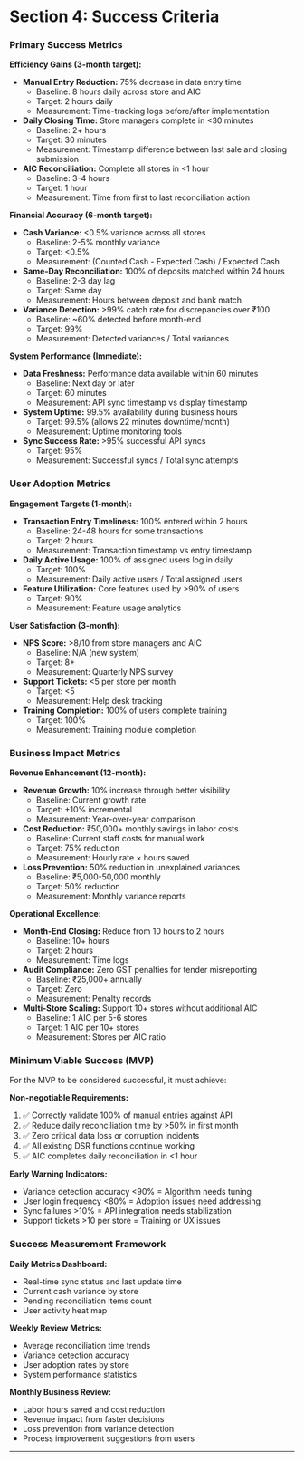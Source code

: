 # Section 4: Success Criteria

### Primary Success Metrics

**Efficiency Gains (3-month target):**
- **Manual Entry Reduction:** 75% decrease in data entry time
  - Baseline: 8 hours daily across store and AIC
  - Target: 2 hours daily
  - Measurement: Time-tracking logs before/after implementation
- **Daily Closing Time:** Store managers complete in <30 minutes
  - Baseline: 2+ hours
  - Target: 30 minutes
  - Measurement: Timestamp difference between last sale and closing submission
- **AIC Reconciliation:** Complete all stores in <1 hour
  - Baseline: 3-4 hours
  - Target: 1 hour
  - Measurement: Time from first to last reconciliation action

**Financial Accuracy (6-month target):**
- **Cash Variance:** <0.5% variance across all stores
  - Baseline: 2-5% monthly variance
  - Target: <0.5%
  - Measurement: (Counted Cash - Expected Cash) / Expected Cash
- **Same-Day Reconciliation:** 100% of deposits matched within 24 hours
  - Baseline: 2-3 day lag
  - Target: Same day
  - Measurement: Hours between deposit and bank match
- **Variance Detection:** >99% catch rate for discrepancies over ₹100
  - Baseline: ~60% detected before month-end
  - Target: 99%
  - Measurement: Detected variances / Total variances

**System Performance (Immediate):**
- **Data Freshness:** Performance data available within 60 minutes
  - Baseline: Next day or later
  - Target: 60 minutes
  - Measurement: API sync timestamp vs display timestamp
- **System Uptime:** 99.5% availability during business hours
  - Target: 99.5% (allows 22 minutes downtime/month)
  - Measurement: Uptime monitoring tools
- **Sync Success Rate:** >95% successful API syncs
  - Target: 95%
  - Measurement: Successful syncs / Total sync attempts

### User Adoption Metrics

**Engagement Targets (1-month):**
- **Transaction Entry Timeliness:** 100% entered within 2 hours
  - Baseline: 24-48 hours for some transactions
  - Target: 2 hours
  - Measurement: Transaction timestamp vs entry timestamp
- **Daily Active Usage:** 100% of assigned users log in daily
  - Target: 100%
  - Measurement: Daily active users / Total assigned users
- **Feature Utilization:** Core features used by >90% of users
  - Target: 90%
  - Measurement: Feature usage analytics

**User Satisfaction (3-month):**
- **NPS Score:** >8/10 from store managers and AIC
  - Baseline: N/A (new system)
  - Target: 8+
  - Measurement: Quarterly NPS survey
- **Support Tickets:** <5 per store per month
  - Target: <5
  - Measurement: Help desk tracking
- **Training Completion:** 100% of users complete training
  - Target: 100%
  - Measurement: Training module completion

### Business Impact Metrics

**Revenue Enhancement (12-month):**
- **Revenue Growth:** 10% increase through better visibility
  - Baseline: Current growth rate
  - Target: +10% incremental
  - Measurement: Year-over-year comparison
- **Cost Reduction:** ₹50,000+ monthly savings in labor costs
  - Baseline: Current staff costs for manual work
  - Target: 75% reduction
  - Measurement: Hourly rate × hours saved
- **Loss Prevention:** 50% reduction in unexplained variances
  - Baseline: ₹5,000-50,000 monthly
  - Target: 50% reduction
  - Measurement: Monthly variance reports

**Operational Excellence:**
- **Month-End Closing:** Reduce from 10 hours to 2 hours
  - Baseline: 10+ hours
  - Target: 2 hours
  - Measurement: Time logs
- **Audit Compliance:** Zero GST penalties for tender misreporting
  - Baseline: ₹25,000+ annually
  - Target: Zero
  - Measurement: Penalty records
- **Multi-Store Scaling:** Support 10+ stores without additional AIC
  - Baseline: 1 AIC per 5-6 stores
  - Target: 1 AIC per 10+ stores
  - Measurement: Stores per AIC ratio

### Minimum Viable Success (MVP)

For the MVP to be considered successful, it must achieve:

**Non-negotiable Requirements:**
1. ✅ Correctly validate 100% of manual entries against API
2. ✅ Reduce daily reconciliation time by >50% in first month
3. ✅ Zero critical data loss or corruption incidents
4. ✅ All existing DSR functions continue working
5. ✅ AIC completes daily reconciliation in <1 hour

**Early Warning Indicators:**
- Variance detection accuracy <90% = Algorithm needs tuning
- User login frequency <80% = Adoption issues need addressing
- Sync failures >10% = API integration needs stabilization
- Support tickets >10 per store = Training or UX issues

### Success Measurement Framework

**Daily Metrics Dashboard:**
- Real-time sync status and last update time
- Current cash variance by store
- Pending reconciliation items count
- User activity heat map

**Weekly Review Metrics:**
- Average reconciliation time trends
- Variance detection accuracy
- User adoption rates by store
- System performance statistics

**Monthly Business Review:**
- Labor hours saved and cost reduction
- Revenue impact from faster decisions
- Loss prevention from variance detection
- Process improvement suggestions from users

---
